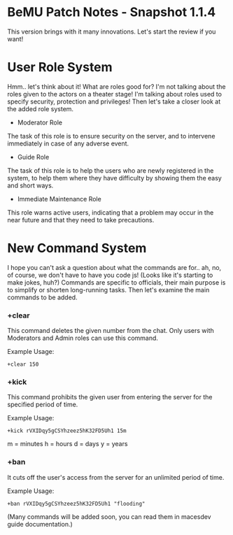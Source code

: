 # BeMU Patch Notes - Snapshot 1.1.4

This version brings with it many innovations. Let's start the review if you want!

# User Role System

Hmm.. let's think about it! What are roles good for? I'm not talking about the roles given to the actors on a theater stage! I'm talking about roles used to specify security, protection and privileges! Then let's take a closer look at the added role system.

+ Moderator Role

The task of this role is to ensure security on the server, and to intervene immediately in case of any adverse event.

+ Guide Role

The task of this role is to help the users who are newly registered in the system, to help them where they have difficulty by showing them the easy and short ways.

+ Immediate Maintenance Role

This role warns active users, indicating that a problem may occur in the near future and that they need to take precautions.

# New Command System

I hope you can't ask a question about what the commands are for.. ah, no, of course, we don't have to have you code js! (Looks like it's starting to make jokes, huh?) Commands are specific to officials, their main purpose is to simplify or shorten long-running tasks. Then let's examine the main commands to be added.

### +clear <number>

This command deletes the given number from the chat. Only users with Moderators and Admin roles can use this command.

Example Usage:

```
+clear 150
```

### +kick <uid> <time>

This command prohibits the given user from entering the server for the specified period of time.

Example Usage:

```
+kick rVXIDqy5gCSYhzeez5hK32FD5Uh1 15m
```

m = minutes
h = hours
d = days
y = years

### +ban <uid>

It cuts off the user's access from the server for an unlimited period of time.

Example Usage:

```
+ban rVXIDqy5gCSYhzeez5hK32FD5Uh1 "flooding"
```

(Many commands will be added soon, you can read them in macesdev guide documentation.)





